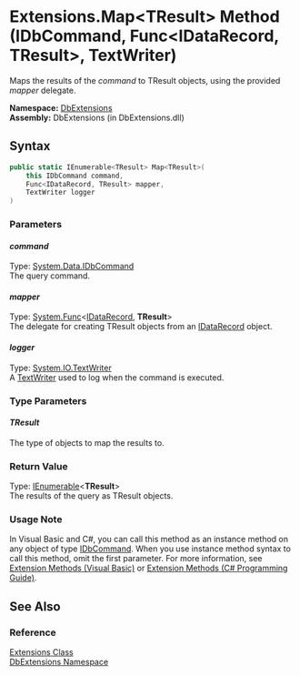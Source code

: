 Extensions.Map&lt;TResult> Method (IDbCommand, Func&lt;IDataRecord, TResult>, TextWriter)
=========================================================================================
Maps the results of the *command* to TResult objects, using the provided *mapper* delegate.

**Namespace:** [DbExtensions][1]  
**Assembly:** DbExtensions (in DbExtensions.dll)

Syntax
------

```csharp
public static IEnumerable<TResult> Map<TResult>(
	this IDbCommand command,
	Func<IDataRecord, TResult> mapper,
	TextWriter logger
)

```

### Parameters

#### *command*
Type: [System.Data.IDbCommand][2]  
The query command.

#### *mapper*
Type: [System.Func][3]&lt;[IDataRecord][4], **TResult**>  
The delegate for creating TResult objects from an [IDataRecord][4] object.

#### *logger*
Type: [System.IO.TextWriter][5]  
A [TextWriter][5] used to log when the command is executed.

### Type Parameters

#### *TResult*
The type of objects to map the results to.

### Return Value
Type: [IEnumerable][6]&lt;**TResult**>  
The results of the query as TResult objects.
### Usage Note
In Visual Basic and C#, you can call this method as an instance method on any object of type [IDbCommand][2]. When you use instance method syntax to call this method, omit the first parameter. For more information, see [Extension Methods (Visual Basic)][7] or [Extension Methods (C# Programming Guide)][8].

See Also
--------

### Reference
[Extensions Class][9]  
[DbExtensions Namespace][1]  

[1]: ../README.md
[2]: http://msdn.microsoft.com/en-us/library/bt2afddc
[3]: http://msdn.microsoft.com/en-us/library/bb549151
[4]: http://msdn.microsoft.com/en-us/library/93wb1heh
[5]: http://msdn.microsoft.com/en-us/library/ywxh2328
[6]: http://msdn.microsoft.com/en-us/library/9eekhta0
[7]: http://msdn.microsoft.com/en-us/library/bb384936.aspx
[8]: http://msdn.microsoft.com/en-us/library/bb383977.aspx
[9]: README.md